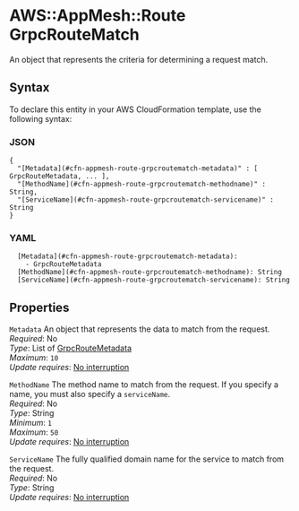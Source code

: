 # AWS::AppMesh::Route GrpcRouteMatch<a name="aws-properties-appmesh-route-grpcroutematch"></a>

An object that represents the criteria for determining a request match\.

## Syntax<a name="aws-properties-appmesh-route-grpcroutematch-syntax"></a>

To declare this entity in your AWS CloudFormation template, use the following syntax:

### JSON<a name="aws-properties-appmesh-route-grpcroutematch-syntax.json"></a>

```
{
  "[Metadata](#cfn-appmesh-route-grpcroutematch-metadata)" : [ GrpcRouteMetadata, ... ],
  "[MethodName](#cfn-appmesh-route-grpcroutematch-methodname)" : String,
  "[ServiceName](#cfn-appmesh-route-grpcroutematch-servicename)" : String
}
```

### YAML<a name="aws-properties-appmesh-route-grpcroutematch-syntax.yaml"></a>

```
  [Metadata](#cfn-appmesh-route-grpcroutematch-metadata): 
    - GrpcRouteMetadata
  [MethodName](#cfn-appmesh-route-grpcroutematch-methodname): String
  [ServiceName](#cfn-appmesh-route-grpcroutematch-servicename): String
```

## Properties<a name="aws-properties-appmesh-route-grpcroutematch-properties"></a>

`Metadata`  <a name="cfn-appmesh-route-grpcroutematch-metadata"></a>
An object that represents the data to match from the request\.  
*Required*: No  
*Type*: List of [GrpcRouteMetadata](aws-properties-appmesh-route-grpcroutemetadata.md)  
*Maximum*: `10`  
*Update requires*: [No interruption](https://docs.aws.amazon.com/AWSCloudFormation/latest/UserGuide/using-cfn-updating-stacks-update-behaviors.html#update-no-interrupt)

`MethodName`  <a name="cfn-appmesh-route-grpcroutematch-methodname"></a>
The method name to match from the request\. If you specify a name, you must also specify a `serviceName`\.  
*Required*: No  
*Type*: String  
*Minimum*: `1`  
*Maximum*: `50`  
*Update requires*: [No interruption](https://docs.aws.amazon.com/AWSCloudFormation/latest/UserGuide/using-cfn-updating-stacks-update-behaviors.html#update-no-interrupt)

`ServiceName`  <a name="cfn-appmesh-route-grpcroutematch-servicename"></a>
The fully qualified domain name for the service to match from the request\.  
*Required*: No  
*Type*: String  
*Update requires*: [No interruption](https://docs.aws.amazon.com/AWSCloudFormation/latest/UserGuide/using-cfn-updating-stacks-update-behaviors.html#update-no-interrupt)